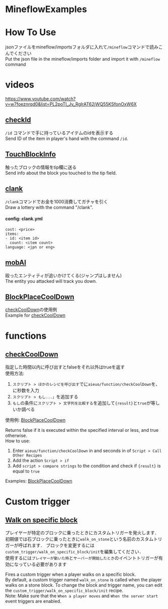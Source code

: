 # MineflowExamples

# How To Use
jsonファイルをmineflow/importsフォルダに入れて`/mineflow`コマンドで読みこんでください  
Put the json file in the mineflow/imports folder and import it with `/mineflow` command  

# videos
https://www.youtube.com/watch?v=w7foeznrqd0&list=PL2poTI_Jv_RgIrAT62jWQ55KSfonOxW6X

## [checkId](https://github.com/aieuo/MineflowExamples/blob/master/checkId.json)
`/id` コマンドで手に持っているアイテムのidを表示する  
Send ID of the item in player's hand with the command `/id`.  

## [TouchBlockInfo](https://github.com/aieuo/MineflowExamples/blob/master/TouchBlockInfo.json)
触ったブロックの情報をtip欄に送る  
Send info about the block you touched to the tip field.  

## [clank](https://github.com/aieuo/MineflowExamples/blob/master/clank.json)
`/clank`コマンドでお金を1000消費してガチャを引く  
Draw a lottery with the command "/clank".  
#### config: clank.yml
```
cost: <price>
items:
- id: <item id>
  count: <item count>
language: <jpn or eng>
```

## [mobAI](https://github.com/aieuo/MineflowExamples/blob/master/mobAI.json)
殴ったエンティティが追いかけてくる(ジャンプはしません)  
The entity you attacked will track you down.  

## [BlockPlaceCoolDown](https://github.com/aieuo/MineflowExamples/blob/master/BlockPlaceCoolDown.json)
[checkCoolDown](#checkCoolDown)の使用例  
Example for [checkCoolDown](#checkCoolDown)  

# functions
## [checkCoolDown](https://github.com/aieuo/MineflowExamples/blob/master/CheckCoolDown.json)
指定した時間以内に呼び出すとfalseをそれ以外はtrueを返す  
使用方法:  
1. `スクリプト > ほかのレシピを呼び出す`で<name>に`aieuo/function/checkCoolDown`を、<args>に秒数を入力  
2. `スクリプト > もし...」`を追加する  
3. `もし`の条件に`スクリプト > 文字列を比較する`を追加して`{result}`と`true`が等しいか調べる  

使用例: [BlockPlaceCoolDown](#BlockPlaceCoolDown)  

Returns false if it is executed within the specified interval or less, and true otherwise.  
How to use:  
1. Enter `aieuo/function/checkCoolDown` in <name> and seconds in <args> of `Script > Call Other Recipes`  
2. Add the action `Script > if`  
3. Add `script > compare strings` to the condition and check if `{result}` is equal to `true`  

Examples: [BlockPlaceCoolDown](#BlockPlaceCoolDown)  
  
# Custom trigger
## [Walk on specific block](https://github.com/aieuo/MineflowExamples/blob/master/Walk%20on%20specific%20block%20trigger.json)
プレイヤーが特定のブロックに乗ったときにカスタムトリガーを発火します．  
初期値では石ブロックに乗ったときに`walk_on_stone`という名前のカスタムトリガーが呼ばれます．
ブロックを変更するには`custom_trigger/walk_on_specific_block/init`を編集してください．  
使用するには`プレイヤーが動いた時`と`サーバーが開始したとき`のイベントトリガーが有効になっている必要があります
  
Fires a custom trigger when a player walks on a specific  block.  
By default, a custom trigger named `walk_on_stone` is called when the player walks on a stone block.
To change the block and trigger name, you can edit the `custom_trigger/walk_on_specific_block/init` recipe.  
Note: Make sure that the `When a player moves` and `When the server start` event triggers are enabled.
